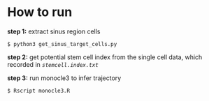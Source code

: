 
# How to run

**step 1:** extract sinus region cells

```shell
$ python3 get_sinus_target_cells.py
```

**step 2:** get potential stem cell index from the single cell data, which recorded in *`stemcell.index.txt`*

**step 3:** run monocle3 to infer trajectory

```shell
$ Rscript monocle3.R
```

